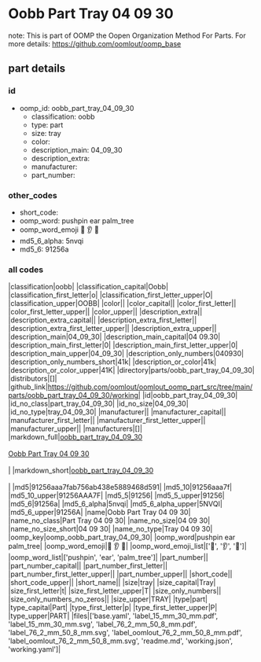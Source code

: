 # Oobb Part Tray 04 09 30  

note: This is part of OOMP the Oopen Organization Method For Parts. For more details: https://github.com/oomlout/oomp_base

##  part details





### id
* oomp_id: oobb_part_tray_04_09_30
  * classification: oobb
  * type: part
  * size: tray
  * color: 
  * description_main: 04_09_30
  * description_extra: 
  * manufacturer: 
  * part_number: 

### other_codes
* short_code: 
* oomp_word: pushpin ear palm_tree
* oomp_word_emoji :pushpin: :ear: :palm_tree:
* md5_6_alpha: 5nvqi
* md5_6: 91256a

### all codes 
|classification|oobb|
|classification_capital|Oobb|
|classification_first_letter|o|
|classification_first_letter_upper|O|
|classification_upper|OOBB|
|color||
|color_capital||
|color_first_letter||
|color_first_letter_upper||
|color_upper||
|description_extra||
|description_extra_capital||
|description_extra_first_letter||
|description_extra_first_letter_upper||
|description_extra_upper||
|description_main|04_09_30|
|description_main_capital|04 09.30|
|description_main_first_letter|0|
|description_main_first_letter_upper|0|
|description_main_upper|04_09_30|
|description_only_numbers|040930|
|description_only_numbers_short|41k|
|description_or_color|41k|
|description_or_color_upper|41K|
|directory|parts/oobb_part_tray_04_09_30|
|distributors|[]|
|github_link|https://github.com/oomlout/oomlout_oomp_part_src/tree/main/parts/oobb_part_tray_04_09_30/working|
|id|oobb_part_tray_04_09_30|
|id_no_class|part_tray_04_09_30|
|id_no_size|04_09_30|
|id_no_type|tray_04_09_30|
|manufacturer||
|manufacturer_capital||
|manufacturer_first_letter||
|manufacturer_first_letter_upper||
|manufacturer_upper||
|manufacturers|[]|
|markdown_full|[oobb_part_tray_04_09_30](https://github.com/oomlout/oomlout_oomp_part_src/tree/main/parts/oobb_part_tray_04_09_30/working)<br>[](https://github.com/oomlout/oomlout_oomp_part_src/tree/main/parts/oobb_part_tray_04_09_30/working)<br>[Oobb Part Tray 04 09 30](https://github.com/oomlout/oomlout_oomp_part_src/tree/main/parts/oobb_part_tray_04_09_30/working)<br><br>|
|markdown_short|[oobb_part_tray_04_09_30](https://github.com/oomlout/oomlout_oomp_part_src/tree/main/parts/oobb_part_tray_04_09_30/working)<br><br>|
|md5|91256aaa7fab756ab438e5889468d591|
|md5_10|91256aaa7f|
|md5_10_upper|91256AAA7F|
|md5_5|91256|
|md5_5_upper|91256|
|md5_6|91256a|
|md5_6_alpha|5nvqi|
|md5_6_alpha_upper|5NVQI|
|md5_6_upper|91256A|
|name|Oobb Part Tray 04 09 30|
|name_no_class|Part Tray 04 09 30|
|name_no_size|04 09 30|
|name_no_size_short|04 09 30|
|name_no_type|Tray 04 09 30|
|oomp_key|oomp_oobb_part_tray_04_09_30|
|oomp_word|pushpin ear palm_tree|
|oomp_word_emoji|:pushpin: :ear: :palm_tree:|
|oomp_word_emoji_list|[':pushpin:', ':ear:', ':palm_tree:']|
|oomp_word_list|['pushpin', 'ear', 'palm_tree']|
|part_number||
|part_number_capital||
|part_number_first_letter||
|part_number_first_letter_upper||
|part_number_upper||
|short_code||
|short_code_upper||
|short_name||
|size|tray|
|size_capital|Tray|
|size_first_letter|t|
|size_first_letter_upper|T|
|size_only_numbers||
|size_only_numbers_no_zeros||
|size_upper|TRAY|
|type|part|
|type_capital|Part|
|type_first_letter|p|
|type_first_letter_upper|P|
|type_upper|PART|
|files|['base.yaml', 'label_15_mm_30_mm.pdf', 'label_15_mm_30_mm.svg', 'label_76_2_mm_50_8_mm.pdf', 'label_76_2_mm_50_8_mm.svg', 'label_oomlout_76_2_mm_50_8_mm.pdf', 'label_oomlout_76_2_mm_50_8_mm.svg', 'readme.md', 'working.json', 'working.yaml']|
